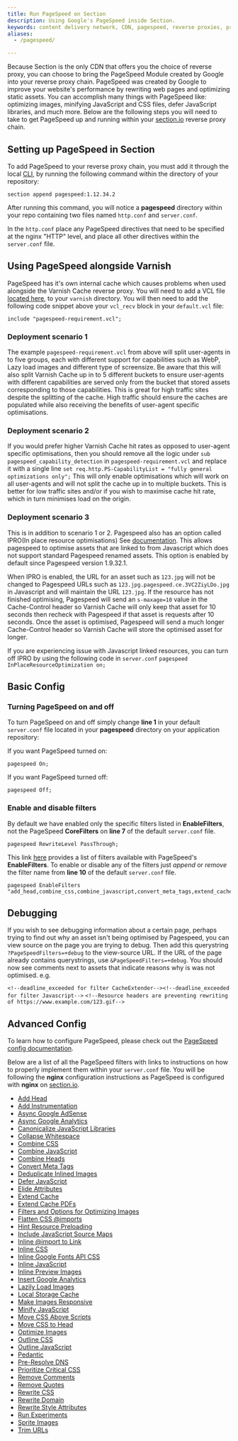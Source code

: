 ```yaml
---
title: Run PageSpeed on Section
description: Using Google's PageSpeed inside Section.
keywords: content delivery network, CDN, pagespeed, reverse proxies, proxy, proxy template
aliases:
  - /pagespeed/

---
```


Because Section is the only CDN that offers you the choice of reverse proxy, you can choose to bring the PageSpeed Module created by Google into your reverse proxy chain. PageSpeed was created by Google to improve your website's performance by rewriting web pages and optimizing static assets. You can accomplish many things with PageSpeed like: optimizing images, minifying JavaScript and CSS files, defer JavaScript libraries, and much more. Below are the following steps you will need to take to get PageSpeed up and running within your [section.io](https://www.section.io) reverse proxy chain.

## Setting up PageSpeed in Section

To add PageSpeed to your reverse proxy chain, you must add it through the local [CLI](/docs/local-development), by running the following command within the directory of your repository:

    section append pagespeed:1.12.34.2

After running this command, you will notice a **pagespeed** directory within your repo containing two files named `http.conf` and `server.conf`.

In the `http.conf` place any PageSpeed directives that need to be specified at the nginx "HTTP" level, and place all other directives within the `server.conf` file.

## Using PageSpeed alongside Varnish

PageSpeed has it's own internal cache which causes problems when used alongside the Varnish Cache reverse proxy. You will need to add a VCL file [located here](https://gist.github.com/section-io-gists/dcda5a05d1006e3b8c8bd17e7105749c), to your `varnish` directory. You will then need to add the following code snippet above your `vcl_recv` block in your `default.vcl` file:

```
include "pagespeed-requirement.vcl";
```

### Deployment scenario 1

The example `pagespeed-requirement.vcl` from above will split user-agents in to five groups, each with different support for capabilities such as WebP, Lazy load images and different type of screensize. Be aware that this will also split Varnish Cache  up in to 5 different buckets to ensure user-agents with different capabilities are served only from the bucket that stored assets corresponding to those capabilities. This is great for high traffic sites despite the splitting of the cache. High traffic should ensure the caches are populated while also receiving the benefits of user-agent specific optimisations.

### Deployment scenario 2

If you would prefer higher Varnish Cache  hit rates as opposed to user-agent specific optimisations, then you should remove all the logic under `sub pagespeed_capability_detection` in `pagespeed-requirement.vcl` and replace it with a single line
```set req.http.PS-CapabilityList = "fully general optimizations only";```
This will only enable optimisations which will work on all user-agents and will not split the cache up in to multiple buckets. This is better for low traffic sites and/or if you wish to maximise cache hit rate, which in turn minimises load on the origin.

### Deployment scenario 3

This is in addition to scenario 1 or 2. Pagespeed also has an option called IPRO(In place resource optimisations) See [documentation](https://modpagespeed.com/doc/system#ipro). This allows pagespeed to optimise assets that are linked to from Javascript which does not support standard Pagespeed renamed assets. This option is enabled by default since Pagespeed version 1.9.32.1.

When IPRO is enabled, the URL for an asset such as `123.jpg` will not be changed to Pagespeed URLs such as `123.jpg.pagespeed.ce.3VC2ZiyLDo.jpg` in Javascript and will maintain the URL `123.jpg`. If the resource has not finished optimising, Pagespeed will send an `s-maxage=10` value in the Cache-Control header so Varnish Cache will only keep that asset for 10 seconds then recheck with Pagespeed if that asset is requests after 10 seconds. Once the asset is optimised, Pagespeed will send a much longer Cache-Control header so Varnish Cache will store the optimised asset for longer.

If you are experiencing issue with Javascript linked resources, you can turn off IPRO by using the following code in `server.conf`
```pagespeed InPlaceResourceOptimization on;```



## Basic Config

### Turning PageSpeed on and off

To turn PageSpeed on and off simply change **line 1** in your default `server.conf` file located in your **pagespeed** directory on your application repository:

If you want PageSpeed turned on:

    pagespeed On;

If you want PageSpeed turned off:

    pagespeed Off;

### Enable and disable filters

By default we have enabled only the specific filters listed in **EnableFilters**, not the PageSpeed **CoreFilters** on **line 7** of the default `server.conf` file.

    pagespeed RewriteLevel PassThrough;

This link [here](https://modpagespeed.com/doc/config_filters#enabling) provides a list of filters available with PageSpeed's **EnableFilters**. To enable or disable any of the filters just *append* or *remove* the filter name from **line 10** of the default `server.conf` file.

    pagespeed EnableFilters "add_head,combine_css,combine_javascript,convert_meta_tags,extend_cache,fallback_rewrite_css_urls,flatten_css_imports,inline_css,inline_import_to_link,inline_javascript,rewrite_css,rewrite_images,rewrite_javascript,rewrite_style_attributes_with_url";

## Debugging
If you wish to see debugging information about a certain page, perhaps trying to find out why an asset isn't being optimised by Pagespeed, you can view source on the page you are trying to debug. Then add this querystring `?PageSpeedFilters=+debug` to the view-source URL. If the URL of the page already contains querystrings, use `&PageSpeedFilters=+debug`. You should now see comments next to assets that indicate reasons why is was not optimised. e.g.

```<!--deadline_exceeded for filter CacheExtender--><!--deadline_exceeded for filter Javascript-->```
```<!--Resource headers are preventing rewriting of https://www.example.com/123.gif-->```

## Advanced Config

To learn how to configure PageSpeed, please check out the [PageSpeed config documentation](https://modpagespeed.com/doc/config_filters).

Below are a list of all the PageSpeed filters with links to instructions on how to properly implement them within your `server.conf` file. You will be following the **nginx** configuration instructions as PageSpeed is configured with **nginx** on [section.io](https://www.section.io).

* [Add Head](https://modpagespeed.com/doc/filter-head-add)
* [Add Instrumentation](https://modpagespeed.com/doc/filter-instrumentation-add)
* [Async Google AdSense](https://modpagespeed.com/doc/filter-make-show-ads-async)
* [Async Google Analytics](https://modpagespeed.com/doc/filter-make-google-analytics-async)
* [Canonicalize JavaScript Libraries](https://modpagespeed.com/doc/filter-canonicalize-js)
* [Collapse Whitespace](https://modpagespeed.com/doc/filter-whitespace-collapse)
* [Combine CSS](https://modpagespeed.com/doc/filter-css-combine)
* [Combine JavaScript](https://modpagespeed.com/doc/filter-js-combine)
* [Combine Heads](https://modpagespeed.com/doc/filter-head-combine)
* [Convert Meta Tags](https://modpagespeed.com/doc/filter-convert-meta-tags)
* [Deduplicate Inlined Images](https://modpagespeed.com/doc/filter-dedup-inlined-images)
* [Defer JavaScript](https://modpagespeed.com/doc/filter-js-defer)
* [Elide Attributes](https://modpagespeed.com/doc/filter-attribute-elide)
* [Extend Cache](https://modpagespeed.com/doc/filter-cache-extend)
* [Extend Cache PDFs](https://modpagespeed.com/doc/filter-cache-extend-pdfs)
* [Filters and Options for Optimizing Images](https://modpagespeed.com/doc/reference-image-optimize)
* [Flatten CSS @imports](https://modpagespeed.com/doc/filter-flatten-css-imports)
* [Hint Resource Preloading](https://modpagespeed.com/doc/filter-hint-preload-subresources)
* [Include JavaScript Source Maps](https://modpagespeed.com/doc/filter-source-maps-include)
* [Inline @import to Link](https://modpagespeed.com/doc/filter-css-inline-import)
* [Inline CSS](https://modpagespeed.com/doc/filter-css-inline)
* [Inline Google Fonts API CSS](https://modpagespeed.com/doc/filter-css-inline-google-fonts)
* [Inline JavaScript](https://modpagespeed.com/doc/filter-js-inline)
* [Inline Preview Images](https://modpagespeed.com/doc/filter-inline-preview-images)
* [Insert Google Analytics](https://modpagespeed.com/doc/filter-insert-ga)
* [Lazily Load Images](https://modpagespeed.com/doc/filter-lazyload-images)
* [Local Storage Cache](https://modpagespeed.com/doc/filter-local-storage-cache)
* [Make Images Responsive](https://modpagespeed.com/doc/filter-image-responsive)
* [Minify JavaScript](https://modpagespeed.com/doc/filter-js-minify)
* [Move CSS Above Scripts](https://modpagespeed.com/doc/filter-css-above-scripts)
* [Move CSS to Head](https://modpagespeed.com/doc/filter-css-to-head)
* [Optimize Images](https://modpagespeed.com/doc/filter-image-optimize)
* [Outline CSS](https://modpagespeed.com/doc/filter-css-outline)
* [Outline JavaScript](https://modpagespeed.com/doc/filter-js-outline)
* [Pedantic](https://modpagespeed.com/doc/filter-pedantic)
* [Pre-Resolve DNS](https://modpagespeed.com/doc/filter-insert-dns-prefetch)
* [Prioritize Critical CSS](https://modpagespeed.com/doc/filter-prioritize-critical-css)
* [Remove Comments](https://modpagespeed.com/doc/filter-comment-remove)
* [Remove Quotes](https://modpagespeed.com/doc/filter-quote-remove)
* [Rewrite CSS](https://modpagespeed.com/doc/filter-css-rewrite)
* [Rewrite Domain](https://modpagespeed.com/doc/filter-domain-rewrite)
* [Rewrite Style Attributes](https://modpagespeed.com/doc/filter-rewrite-style-attributes)
* [Run Experiments](https://modpagespeed.com/doc/module-run-experiment)
* [Sprite Images](https://modpagespeed.com/doc/filter-image-sprite)
* [Trim URLs](https://modpagespeed.com/doc/filter-trim-urls)
